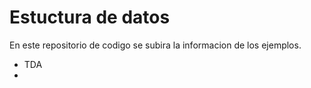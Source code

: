 # Estuctura de datos

En este repositorio de codigo se subira la informacion de los ejemplos. 

- TDA
-
